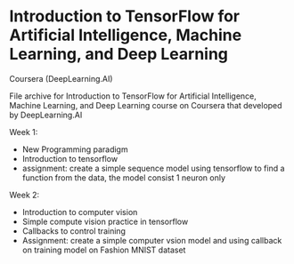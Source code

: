 # Introduction to TensorFlow for Artificial Intelligence, Machine Learning, and Deep Learning

Coursera (DeepLearning.AI)

File archive for Introduction to TensorFlow for Artificial Intelligence, Machine Learning, and Deep Learning
course on Coursera that developed by DeepLearning.AI

Week 1:
- New Programming paradigm
- Introduction to tensorflow
- assignment: create a simple sequence model using tensorflow to find a function from the data, the model consist 1 neuron only

Week 2:
- Introduction to computer vision
- Simple compute vision practice in tensorflow
- Callbacks to control training
- Assignment: create a simple computer vsion model and using callback on training model on Fashion MNIST dataset
